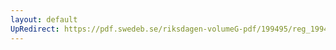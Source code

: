 ```yaml
---
layout: default
UpRedirect: https://pdf.swedeb.se/riksdagen-volumeG-pdf/199495/reg_199495/reg_199495_0022.pdf
---
```

